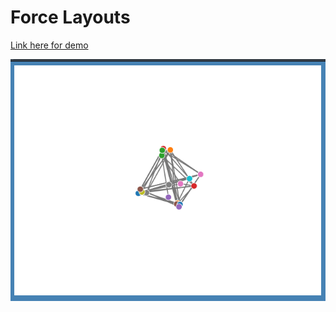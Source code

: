# Force Layouts
<a href="https://483bca3012c61392ca086e7377bfedd1d28040ea.googledrive.com/host/0B0XBTG9h5S15Q1pibDhWNmFjQ1E/">Link here for demo</a><br />

![Geomap Visualization of sweden](https://github.com/srikar0896/d3js/blob/master/Screenshot%20(81).png?raw=true)
<br />
